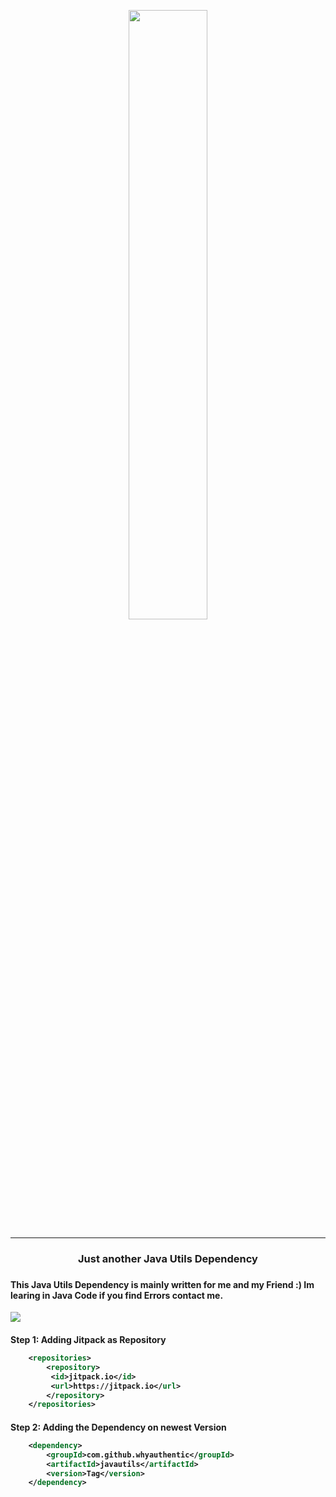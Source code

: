 <p align="center">
<img width="50%" src="https://user-images.githubusercontent.com/109388773/228741406-a0935a7c-d0d8-47cb-ae3b-e0ab00e14843.png">
</p>
<hr>
<h3 align="center">Just another Java Utils Dependency<h3>
    
<h4 alighn="center">This Java Utils Dependency is mainly written for me and my Friend :) Im learing in Java Code if you find Errors contact me.</h4>

[![](https://jitpack.io/v/whyauthentic/javautils.svg)](https://jitpack.io/#whyauthentic/javautils)

<h4> Step 1: Adding Jitpack as Repository
    
```xml
    <repositories>
	    <repository>
	     <id>jitpack.io</id>
	     <url>https://jitpack.io</url>
	    </repository>
    </repositories>
```
<h4> Step 2: Adding the Dependency on newest Version
    
```xml
    <dependency>
	    <groupId>com.github.whyauthentic</groupId>
	    <artifactId>javautils</artifactId>
	    <version>Tag</version>
    </dependency>
```
